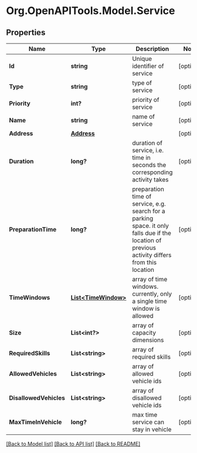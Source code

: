 # Org.OpenAPITools.Model.Service
## Properties

Name | Type | Description | Notes
------------ | ------------- | ------------- | -------------
**Id** | **string** | Unique identifier of service | [optional] 
**Type** | **string** | type of service | [optional] 
**Priority** | **int?** | priority of service | [optional] 
**Name** | **string** | name of service | [optional] 
**Address** | [**Address**](Address.md) |  | [optional] 
**Duration** | **long?** | duration of service, i.e. time in seconds the corresponding activity takes | [optional] 
**PreparationTime** | **long?** | preparation time of service, e.g. search for a parking space. it only falls due if the location of previous activity differs from this location | [optional] 
**TimeWindows** | [**List&lt;TimeWindow&gt;**](TimeWindow.md) | array of time windows. currently, only a single time window is allowed | [optional] 
**Size** | **List&lt;int?&gt;** | array of capacity dimensions | [optional] 
**RequiredSkills** | **List&lt;string&gt;** | array of required skills | [optional] 
**AllowedVehicles** | **List&lt;string&gt;** | array of allowed vehicle ids | [optional] 
**DisallowedVehicles** | **List&lt;string&gt;** | array of disallowed vehicle ids | [optional] 
**MaxTimeInVehicle** | **long?** | max time service can stay in vehicle | [optional] 

[[Back to Model list]](../README.md#documentation-for-models) [[Back to API list]](../README.md#documentation-for-api-endpoints) [[Back to README]](../README.md)

